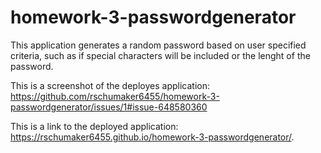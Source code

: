 # homework-3-passwordgenerator

This application generates a random password based on user specified criteria, such as if special characters will be included or the lenght of the password. 

This is a screenshot of the deployes application:
https://github.com/rschumaker6455/homework-3-passwordgenerator/issues/1#issue-648580360


This is a link to the deployed application:
 https://rschumaker6455.github.io/homework-3-passwordgenerator/.
